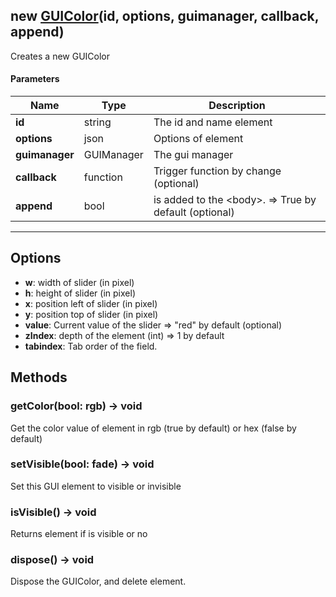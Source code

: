 ## new [GUIColor](#)(id, options, guimanager, callback, append)

Creates a new GUIColor

#### Parameters

| Name | Type | Description |
| --- | --- | --- |
| **id** | string | The id and name element |
| **options** | json | Options of element |
| **guimanager** | GUIManager | The gui manager |
| **callback** | function | Trigger function by change (optional) |
| **append** | bool | is added to the &lt;body&gt;. =&gt; True by default (optional) |
---

## Options

* **w**: width of slider (in pixel)
* **h**: height of slider (in pixel)
* **x**: position left of slider (in pixel)
* **y**: position top of slider (in pixel)
* **value**: Current value of the slider =&gt; "red" by default (optional)
* **zIndex**: depth of the element (int) =&gt; 1 by default
* **tabindex**: Tab order of the field.

## Methods

### getColor(bool: rgb) → void
Get the color value of element in rgb (true by default) or hex (false by default)

### setVisible(bool: fade) → void
Set this GUI element to visible or invisible

### isVisible() → void
Returns element if is visible or no

### dispose() → void
Dispose the GUIColor, and delete element.
